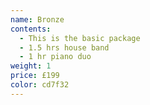 ```yaml
---
name: Bronze
contents:
  - This is the basic package
  - 1.5 hrs house band
  - 1 hr piano duo
weight: 1
price: £199
color: cd7f32
---
```









